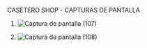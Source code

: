 CASETERO SHOP - CAPTURAS DE PANTALLA

1. ![Captura de pantalla (107)](https://github.com/angel11283/CASETERO_SHOP/assets/132527432/903b1e8a-cc68-47bb-847d-c2a793743518)

2. ![Captura de pantalla (108)](https://github.com/angel11283/CASETERO_SHOP/assets/132527432/2af4eeac-c5c1-48e4-9ef3-7bc80d625367)
